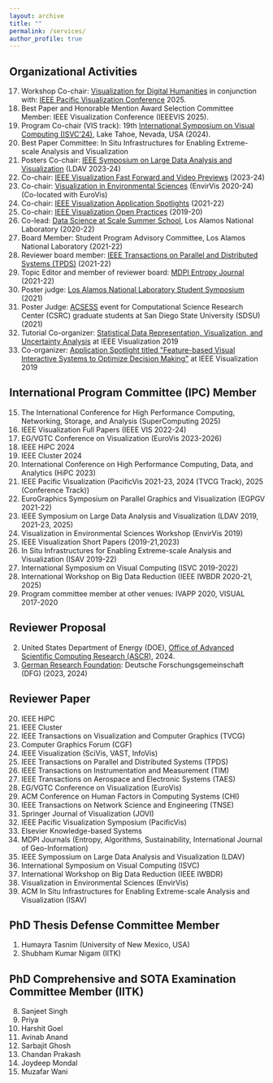 ```yaml
---
layout: archive
title: ""
permalink: /services/
author_profile: true
---
```


## Organizational Activities

17. Workshop Co-chair: [Visualization for Digital Humanities](https://soumyadutta-cse.github.io/dphvis/) in conjunction with: [IEEE Pacific Visualization Conference](https://pacificvis2025.github.io/pages/index.html) 2025.
16. Best Paper and Honorable Mention Award Selection Committee Member: IEEE Visualization Conference (IEEEVIS 2025).
15. Program Co-chair (VIS track): 19th [International Symposium on Visual Computing (ISVC’24)](https://www.isvc.net/index.php/organizing-committee/), Lake Tahoe, Nevada, USA (2024).
14. Best Paper Committee: In Situ Infrastructures for Enabling Extreme-scale Analysis and Visualization
13. Posters Co-chair: [IEEE Symposium on Large Data Analysis and Visualization](https://ldav.io/2024/organization.html) (LDAV 2023-24)
12. Co-chair: [IEEE Visualization Fast Forward and Video Previews](https://ieeevis.org/year/2024/info/committees/conference-committee) (2023-24)
11. Co-chair: [Visualization in Environmental Sciences](https://www.informatik.uni-leipzig.de/bsv/envirvis2024/) (EnvirVis 2020-24) (Co-located with EuroVis) 
10. Co-chair: [IEEE Visualization Application Spotlights](http://ieeevis.org/year/2022/info/call-participation/application-spotlights) (2021-22)
9. Co-chair: [IEEE Visualization Open Practices](http://ieeevis.org/year/2022/info/open-practices/open-practices) (2019-20)
8. Co-lead: [Data Science at Scale Summer School](https://dssschool.org/), Los Alamos National Laboratory (2020-22)
7. Board Member: Student Program Advisory Committee, Los Alamos National Laboratory (2021-22)
6. Reviewer board member: [IEEE Transactions on Parallel and Distributed Systems (TPDS)](https://www.computer.org/csdl/journal/td/about/107377?title=Review%20Board&periodical=IEEE%20Transactions%20on%20Parallel%20and%20Distributed%20Systems) (2021-22)
5. Topic Editor and member of reviewer board: [MDPI Entropy Journal](https://www.mdpi.com/journal/entropy/topic_editors) (2021-22)
4. Poster judge: [Los Alamos National Laboratory Student Symposium](https://www.lanl.gov/careers/career-options/student-internships/symposium/index.php) (2021)
3. Poster Judge: [ACSESS](https://sites.google.com/sdsu.edu/acsess-2021/home?authuser=0) event for Computational Science Research Center (CSRC) graduate students at San Diego State University (SDSU) (2021)
2. Tutorial Co-organizer: [Statistical Data Representation, Visualization, and Uncertainty Analysis](https://sites.google.com/view/distributiontutorial) at IEEE Visualization 2019
1. Co-organizer: [Application Spotlight titled "Feature-based Visual Interactive Systems to Optimize Decision Making"](http://ieeevis.org/year/2019/info/application-spotlights) at IEEE Visualization 2019



## International Program Committee (IPC) Member

15. The International Conference for High Performance Computing, Networking, Storage, and Analysis (SuperComputing 2025)
14. IEEE Visualization Full Papers (IEEE VIS 2022-24)
13. EG/VGTC Conference on Visualization (EuroVis 2023-2026)
12. IEEE HiPC 2024
11. IEEE Cluster 2024
10. International Conference on High Performance Computing, Data, and Analytics (HiPC 2023)
9. IEEE Pacific Visualization (PacificVis 2021-23, 2024 (TVCG Track), 2025 (Conference Track))
8. EuroGraphics Symposium on Parallel Graphics and Visualization (EGPGV 2021-22)
7. IEEE Symposium on Large Data Analysis and Visualization (LDAV 2019, 2021-23, 2025)
6. Visualization in Environmental Sciences Workshop (EnvirVis 2019)
5. IEEE Visualization Short Papers (2019-21,2023)
4. In Situ Infrastructures for Enabling Extreme-scale Analysis and Visualization (ISAV 2019-22)
3. International Symposium on Visual Computing (ISVC 2019-2022)
2. International Workshop on Big Data Reduction (IEEE IWBDR 2020-21, 2025)
1. Program committee member at other venues: IVAPP 2020, VISUAL 2017-2020

## Reviewer Proposal

2. United States Department of Energy (DOE), [Office of Advanced Scientific Computing Research (ASCR)](https://science.osti.gov/ascr), 2024.
1. [German Research Foundation](https://www.dfg.de/en/): Deutsche Forschungsgemeinschaft (DFG) (2023, 2024)


## Reviewer Paper

20. IEEE HiPC
19. IEEE Cluster
18. IEEE Transactions on Visualization and Computer Graphics (TVCG)
17. Computer Graphics Forum (CGF)
16. IEEE Visualization (SciVis, VAST, InfoVis)
15. IEEE Transactions on Parallel and Distributed Systems (TPDS)
14. IEEE Transactions on Instrumentation and Measurement (TIM)
13. IEEE Transactions on Aerospace and Electronic Systems (TAES)
12. EG/VGTC Conference on Visualization (EuroVis)
11. ACM Conference on Human Factors in Computing Systems (CHI)
10. IEEE Transactions on Network Science and Engineering (TNSE)
9. Springer Journal of Visualization (JOVI)
8. IEEE Pacific Visualization Symposium (PacificVis)
7. Elsevier Knowledge-based Systems
6. MDPI Journals (Entropy, Algorithms, Sustainability, International Journal of Geo-Information)
5. IEEE Sympossium on Large Data Analysis and Visualization (LDAV)
4. International Symposium on Visual Computing (ISVC)
3. International Workshop on Big Data Reduction (IEEE IWBDR)
2. Visualization in Environmental Sciences (EnvirVis)
1. ACM In Situ Infrastructures for Enabling Extreme-scale Analysis and Visualization (ISAV)

## PhD Thesis Defense Committee Member

1. Humayra Tasnim (University of New Mexico, USA)
2. Shubham Kumar Nigam (IITK)

## PhD Comprehensive and SOTA Examination Committee Member (IITK)

8. Sanjeet Singh
7. Priya
6. Harshit Goel
5. Avinab Anand
4. Sarbajit Ghosh
3. Chandan Prakash
2. Joydeep Mondal
1. Muzafar Wani

<!-- ## MTech Thesis Final Examination Committee Member (IITK)

4. Karthik Kumar G R (EE)
3. Ketan Shakya (EE)
2. Landa Tarakeswara Rao (EE) 
1. Ashankur Tripathi (CSE) -->





